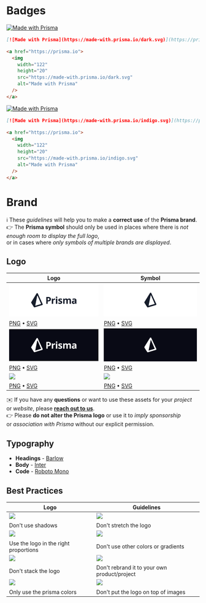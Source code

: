 # Badges

[![Made with Prisma](https://made-with.prisma.io/dark.svg)](https://prisma.io)

``` md
[![Made with Prisma](https://made-with.prisma.io/dark.svg)](https://prisma.io)
```

``` html
<a href="https://prisma.io">
  <img
    width="122"
    height="20"
    src="https://made-with.prisma.io/dark.svg"
    alt="Made with Prisma"
  />
</a>
```

[![Made with Prisma](https://made-with.prisma.io/indigo.svg)](https://prisma.io)

``` md
[![Made with Prisma](https://made-with.prisma.io/indigo.svg)](https://prisma.io)
```

``` html
<a href="https://prisma.io">
  <img
    width="122"
    height="20"
    src="https://made-with.prisma.io/indigo.svg"
    alt="Made with Prisma"
  />
</a>
```

# Brand

ℹ️ These *guidelines* will help you to make a **correct use** of the **Prisma brand**.<br>
👉 The **Prisma symbol** should only be used in places where there is *not enough room to display the full logo*,<br> 
or in cases where *only symbols of multiple brands are displayed*.

## Logo

| Logo | Symbol |
|-|-|
| ![](https://github.com/prisma/presskit/raw/main/Assets/Preview-Prisma-DarkLogo.png) | ![](https://github.com/prisma/presskit/raw/main/Assets/Preview-Prisma-DarkSymbol.png) |
| [PNG](https://github.com/prisma/presskit/raw/main/Assets/Prisma-DarkLogo.png) • [SVG](https://github.com/prisma/presskit/raw/main/Assets/Prisma-DarkLogo.svg) | [PNG](https://github.com/prisma/presskit/raw/main/Assets/Prisma-DarkSymbol.png) • [SVG](https://github.com/prisma/presskit/raw/main/Assets/Prisma-DarkSymbol.svg) |
| ![](https://github.com/prisma/presskit/raw/main/Assets/Preview-Prisma-LightLogo.png) | ![](https://github.com/prisma/presskit/raw/main/Assets/Preview-Prisma-LightSymbol.png) |
| [PNG](https://github.com/prisma/presskit/raw/main/Assets/Prisma-LightLogo.png) • [SVG](https://github.com/prisma/presskit/raw/main/Assets/Prisma-LightLogo.svg) | [PNG](https://github.com/prisma/presskit/raw/main/Assets/Prisma-LightSymbol.png) • [SVG](https://github.com/prisma/presskit/raw/main/Assets/Prisma-LightSymbol.svg) |
| ![](https://github.com/prisma/presskit/raw/main/Assets/Preview-Prisma-IndigoLogo.png) | ![](https://github.com/prisma/presskit/raw/main/Assets/Preview-Prisma-IndigoSymbol.png) |
| [PNG](https://github.com/prisma/presskit/raw/main/Assets/Prisma-IndigoLogo.png) • [SVG](https://github.com/prisma/presskit/raw/main/Assets/Prisma-IndigoLogo.svg) | [PNG](https://github.com/prisma/presskit/raw/main/Assets/Prisma-IndigoSymbol.png) • [SVG](https://github.com/prisma/presskit/raw/main/Assets/Prisma-IndigoSymbol.svg) |

✉️ If you have any **questions** or want to use these assets for your *project* or *website*, please [**reach out to us**](hello@prisma.io).<br>
👉 Please **do not alter the Prisma logo** or use it to *imply sponsorship* or *association with Prisma* without our explicit permission.<br>

## Typography

- **Headings** - [Barlow](https://fonts.google.com/specimen/Barlow)
- **Body** - [Inter](https://fonts.google.com/specimen/Inter)
- **Code** - [Roboto Mono](https://fonts.google.com/specimen/Roboto+Mono)

## Best Practices

| Logo | Guidelines |
|-|-|
| ![](https://user-images.githubusercontent.com/35201107/216070632-66e06f99-da38-4821-83df-317794a625c6.png) | ![](https://user-images.githubusercontent.com/35201107/216070633-93973b33-b8fa-4494-ac96-14ae4a53c0cc.png) |
| Don't use shadows | Don't stretch the logo |
| ![](https://user-images.githubusercontent.com/35201107/216070629-c365405d-8758-4e40-8789-efca59e5f5bd.png) | ![](https://user-images.githubusercontent.com/35201107/216070630-01100f3c-2154-4b57-bed3-2ac16ec35343.png) |
| Use the logo in the right proportions | Don't use other colors or gradients |
| ![](https://user-images.githubusercontent.com/35201107/216315464-f5b015f4-29f2-40f7-88a1-5f7021fdf7f1.png) | ![](https://user-images.githubusercontent.com/35201107/216315465-f6de0b61-645c-4db5-9bae-a07e48e523c9.png) |
| Don't stack the logo | Don't rebrand it to your own product/project |
| ![](https://user-images.githubusercontent.com/35201107/216070634-c336c936-29c8-49d7-ae6f-1f2015c6aab2.png) | ![](https://user-images.githubusercontent.com/35201107/216070631-9c78b382-e0f7-4cca-b772-1928b5fb3093.png) |
| Only use the prisma colors | Don't put the logo on top of images |
